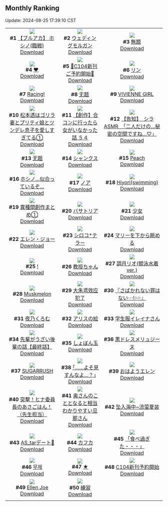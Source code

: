 ## Monthly Ranking
Update: 2024-08-25 17:39:10 CST

|      |      |      |
| :----: | :----: | :----: |
| ![](https://i.pixiv.re/c/240x480/img-master/img/2024/07/28/14/29/42/120957197_p0_master1200.jpg)<br>**#1** [【ブルアカ】 ホシノ(臨戦)](https://www.pixiv.net/artworks/120957197)<br>[Download](https://i.pixiv.re/img-original/img/2024/07/28/14/29/42/120957197_p0.jpg) | ![](https://i.pixiv.re/c/240x480/img-master/img/2024/07/28/00/00/33/120941692_p0_master1200.jpg)<br>**#2** [ウェディングモルガン](https://www.pixiv.net/artworks/120941692)<br>[Download](https://i.pixiv.re/img-original/img/2024/07/28/00/00/33/120941692_p0.jpg) | ![](https://i.pixiv.re/c/240x480/img-master/img/2024/07/28/10/33/54/120952210_p0_master1200.jpg)<br>**#3** [無題](https://www.pixiv.net/artworks/120952210)<br>[Download](https://i.pixiv.re/img-original/img/2024/07/28/10/33/54/120952210_p0.png) |
| ![](https://i.pixiv.re/c/240x480/img-master/img/2024/07/27/00/00/58/120910514_p0_master1200.jpg)<br>**#4** [❤](https://www.pixiv.net/artworks/120910514)<br>[Download](https://i.pixiv.re/img-original/img/2024/07/27/00/00/58/120910514_p0.png) | ![](https://i.pixiv.re/c/240x480/img-master/img/2024/07/28/00/43/14/120943389_p0_master1200.jpg)<br>**#5** [🩵C104新刊ご予約開始🩷](https://www.pixiv.net/artworks/120943389)<br>[Download](https://i.pixiv.re/img-original/img/2024/07/28/00/43/14/120943389_p0.jpg) | ![](https://i.pixiv.re/c/240x480/img-master/img/2024/07/28/17/59/25/120962330_p0_master1200.jpg)<br>**#6** [リン](https://www.pixiv.net/artworks/120962330)<br>[Download](https://i.pixiv.re/img-original/img/2024/07/28/17/59/25/120962330_p0.jpg) |
| ![](https://i.pixiv.re/c/240x480/img-master/img/2024/07/28/01/12/16/120944193_p0_master1200.jpg)<br>**#7** [Racing!](https://www.pixiv.net/artworks/120944193)<br>[Download](https://i.pixiv.re/img-original/img/2024/07/28/01/12/16/120944193_p0.png) | ![](https://i.pixiv.re/c/240x480/img-master/img/2024/07/27/11/28/48/120921986_p0_master1200.jpg)<br>**#8** [无题](https://www.pixiv.net/artworks/120921986)<br>[Download](https://i.pixiv.re/img-original/img/2024/07/27/11/28/48/120921986_p0.jpg) | ![](https://i.pixiv.re/c/240x480/img-master/img/2024/07/27/00/00/07/120910320_p0_master1200.jpg)<br>**#9** [VIVIENNE GIRL](https://www.pixiv.net/artworks/120910320)<br>[Download](https://i.pixiv.re/img-original/img/2024/07/27/00/00/07/120910320_p0.png) |
| ![](https://i.pixiv.re/c/240x480/img-master/img/2024/07/29/04/14/15/120971332_p0_master1200.jpg)<br>**#10** [松本透はゴリラ妻とプリティ娘とツンデレ息子を愛しすぎてる①](https://www.pixiv.net/artworks/120971332)<br>[Download](https://i.pixiv.re/img-original/img/2024/07/29/04/14/15/120971332_p0.jpg) | ![](https://i.pixiv.re/c/240x480/img-master/img/2024/07/26/00/00/18/120882005_p0_master1200.jpg)<br>**#11** [【創作】合コンに行ったら女がいなかった話 ５４](https://www.pixiv.net/artworks/120882005)<br>[Download](https://i.pixiv.re/img-original/img/2024/07/26/00/00/18/120882005_p0.png) | ![](https://i.pixiv.re/c/240x480/img-master/img/2024/07/26/19/30/02/120901814_p0_master1200.jpg)<br>**#12** [【告知】　シラASMR　「二人だけの…秘密の空間ですね…♡」](https://www.pixiv.net/artworks/120901814)<br>[Download](https://i.pixiv.re/img-original/img/2024/07/26/19/30/02/120901814_p0.jpg) |
| ![](https://i.pixiv.re/c/240x480/img-master/img/2024/07/28/16/49/35/120960510_p0_master1200.jpg)<br>**#13** [无题](https://www.pixiv.net/artworks/120960510)<br>[Download](https://i.pixiv.re/img-original/img/2024/07/28/16/49/35/120960510_p0.jpg) | ![](https://i.pixiv.re/c/240x480/img-master/img/2024/07/28/00/00/23/120941642_p0_master1200.jpg)<br>**#14** [シャンクス](https://www.pixiv.net/artworks/120941642)<br>[Download](https://i.pixiv.re/img-original/img/2024/07/28/00/00/23/120941642_p0.jpg) | ![](https://i.pixiv.re/c/240x480/img-master/img/2024/07/27/00/00/43/120910463_p0_master1200.jpg)<br>**#15** [Peach](https://www.pixiv.net/artworks/120910463)<br>[Download](https://i.pixiv.re/img-original/img/2024/07/27/00/00/43/120910463_p0.jpg) |
| ![](https://i.pixiv.re/c/240x480/img-master/img/2024/07/26/19/42/21/120902126_p0_master1200.jpg)<br>**#16** [ホシノ…似合っているぞ…](https://www.pixiv.net/artworks/120902126)<br>[Download](https://i.pixiv.re/img-original/img/2024/07/26/19/42/21/120902126_p0.png) | ![](https://i.pixiv.re/c/240x480/img-master/img/2024/07/28/12/39/38/120954894_p0_master1200.jpg)<br>**#17** [ノア](https://www.pixiv.net/artworks/120954894)<br>[Download](https://i.pixiv.re/img-original/img/2024/07/28/12/39/38/120954894_p0.png) | ![](https://i.pixiv.re/c/240x480/img-master/img/2024/07/27/09/18/44/120919803_p0_master1200.jpg)<br>**#18** [Hiyori(swimming)](https://www.pixiv.net/artworks/120919803)<br>[Download](https://i.pixiv.re/img-original/img/2024/07/27/09/18/44/120919803_p0.png) |
| ![](https://i.pixiv.re/c/240x480/img-master/img/2024/07/29/20/59/32/120997299_p0_master1200.jpg)<br>**#19** [異種間創作まとめ①](https://www.pixiv.net/artworks/120997299)<br>[Download](https://i.pixiv.re/img-original/img/2024/07/29/20/59/32/120997299_p0.jpg) | ![](https://i.pixiv.re/c/240x480/img-master/img/2024/07/26/00/00/07/120881948_p0_master1200.jpg)<br>**#20** [バサトリア](https://www.pixiv.net/artworks/120881948)<br>[Download](https://i.pixiv.re/img-original/img/2024/07/26/00/00/07/120881948_p0.png) | ![](https://i.pixiv.re/c/240x480/img-master/img/2024/07/27/08/18/45/120918880_p0_master1200.jpg)<br>**#21** [少女](https://www.pixiv.net/artworks/120918880)<br>[Download](https://i.pixiv.re/img-original/img/2024/07/27/08/18/45/120918880_p0.jpg) |
| ![](https://i.pixiv.re/c/240x480/img-master/img/2024/07/26/05/51/36/120888154_p0_master1200.jpg)<br>**#22** [エレン・ジョー](https://www.pixiv.net/artworks/120888154)<br>[Download](https://i.pixiv.re/img-original/img/2024/07/26/05/51/36/120888154_p0.jpg) | ![](https://i.pixiv.re/c/240x480/img-master/img/2024/07/28/00/00/35/120941698_p0_master1200.jpg)<br>**#23** [シロコ*テラー](https://www.pixiv.net/artworks/120941698)<br>[Download](https://i.pixiv.re/img-original/img/2024/07/28/00/00/35/120941698_p0.png) | ![](https://i.pixiv.re/c/240x480/img-master/img/2024/07/28/12/17/25/120954411_p0_master1200.jpg)<br>**#24** [マリーを下から眺める](https://www.pixiv.net/artworks/120954411)<br>[Download](https://i.pixiv.re/img-original/img/2024/07/28/12/17/25/120954411_p0.png) |
| ![](https://i.pixiv.re/c/240x480/img-master/img/2024/07/28/05/36/00/120948024_p0_master1200.jpg)<br>**#25** [!](https://www.pixiv.net/artworks/120948024)<br>[Download](https://i.pixiv.re/img-original/img/2024/07/28/05/36/00/120948024_p0.png) | ![](https://i.pixiv.re/c/240x480/img-master/img/2024/07/29/22/29/47/121000353_p0_master1200.jpg)<br>**#26** [教授ちゃん](https://www.pixiv.net/artworks/121000353)<br>[Download](https://i.pixiv.re/img-original/img/2024/07/29/22/29/47/121000353_p0.png) | ![](https://i.pixiv.re/c/240x480/img-master/img/2024/07/30/19/01/03/121022283_p0_master1200.jpg)<br>**#27** [調月リオ(競泳水着ver.)](https://www.pixiv.net/artworks/121022283)<br>[Download](https://i.pixiv.re/img-original/img/2024/07/30/19/01/03/121022283_p0.png) |
| ![](https://i.pixiv.re/c/240x480/img-master/img/2024/07/28/00/00/35/120941694_p0_master1200.jpg)<br>**#28** [Muskmelon](https://www.pixiv.net/artworks/120941694)<br>[Download](https://i.pixiv.re/img-original/img/2024/07/28/00/00/35/120941694_p0.jpg) | ![](https://i.pixiv.re/c/240x480/img-master/img/2024/07/29/12/43/16/120987231_p0_master1200.jpg)<br>**#29** [大朱鸢效应犯了](https://www.pixiv.net/artworks/120987231)<br>[Download](https://i.pixiv.re/img-original/img/2024/07/29/12/43/16/120987231_p0.jpg) | ![](https://i.pixiv.re/c/240x480/img-master/img/2024/07/26/00/03/46/120882364_p0_master1200.jpg)<br>**#30** [『さばかれない罪はない⋯!💦💦』](https://www.pixiv.net/artworks/120882364)<br>[Download](https://i.pixiv.re/img-original/img/2024/07/26/00/03/46/120882364_p0.png) |
| ![](https://i.pixiv.re/c/240x480/img-master/img/2024/07/29/20/54/13/120997148_p0_master1200.jpg)<br>**#31** [夜乃くろむ](https://www.pixiv.net/artworks/120997148)<br>[Download](https://i.pixiv.re/img-original/img/2024/07/29/20/54/13/120997148_p0.png) | ![](https://i.pixiv.re/c/240x480/img-master/img/2024/07/28/20/34/34/120967174_p0_master1200.jpg)<br>**#32** [アリスの絵](https://www.pixiv.net/artworks/120967174)<br>[Download](https://i.pixiv.re/img-original/img/2024/07/28/20/34/34/120967174_p0.jpg) | ![](https://i.pixiv.re/c/240x480/img-master/img/2024/07/27/00/00/07/120910319_p0_master1200.jpg)<br>**#33** [学生服イレイナさん](https://www.pixiv.net/artworks/120910319)<br>[Download](https://i.pixiv.re/img-original/img/2024/07/27/00/00/07/120910319_p0.png) |
| ![](https://i.pixiv.re/c/240x480/img-master/img/2024/07/26/19/00/30/120901019_p0_master1200.jpg)<br>**#34** [先輩がうざい後輩の話【最終話】](https://www.pixiv.net/artworks/120901019)<br>[Download](https://i.pixiv.re/img-original/img/2024/07/26/19/00/30/120901019_p0.png) | ![](https://i.pixiv.re/c/240x480/img-master/img/2024/07/28/00/00/23/120941643_p0_master1200.jpg)<br>**#35** [しょぼん玉](https://www.pixiv.net/artworks/120941643)<br>[Download](https://i.pixiv.re/img-original/img/2024/07/28/00/00/23/120941643_p0.png) | ![](https://i.pixiv.re/c/240x480/img-master/img/2024/07/30/00/00/31/121003314_p0_master1200.jpg)<br>**#36** [黒ドレスメリュジーヌ](https://www.pixiv.net/artworks/121003314)<br>[Download](https://i.pixiv.re/img-original/img/2024/07/30/00/00/31/121003314_p0.png) |
| ![](https://i.pixiv.re/c/240x480/img-master/img/2024/07/28/00/00/21/120941634_p0_master1200.jpg)<br>**#37** [SUGARRUSH](https://www.pixiv.net/artworks/120941634)<br>[Download](https://i.pixiv.re/img-original/img/2024/07/28/00/00/21/120941634_p0.png) | ![](https://i.pixiv.re/c/240x480/img-master/img/2024/07/29/17/10/47/120991456_p0_master1200.jpg)<br>**#38** [｢……よそ見すんなよ…？｣](https://www.pixiv.net/artworks/120991456)<br>[Download](https://i.pixiv.re/img-original/img/2024/07/29/17/10/47/120991456_p0.jpg) | ![](https://i.pixiv.re/c/240x480/img-master/img/2024/07/26/15/41/37/120896665_p0_master1200.jpg)<br>**#39** [おはようエレン](https://www.pixiv.net/artworks/120896665)<br>[Download](https://i.pixiv.re/img-original/img/2024/07/26/15/41/37/120896665_p0.png) |
| ![](https://i.pixiv.re/c/240x480/img-master/img/2024/07/30/06/55/49/121010325_p0_master1200.jpg)<br>**#40** [突撃！ヒナ委員長のあさごはん！（先生担当）](https://www.pixiv.net/artworks/121010325)<br>[Download](https://i.pixiv.re/img-original/img/2024/07/30/06/55/49/121010325_p0.png) | ![](https://i.pixiv.re/c/240x480/img-master/img/2024/07/28/00/07/31/120942198_p0_master1200.jpg)<br>**#41** [奥さんのこととなると相当わかりやすい旦那さん](https://www.pixiv.net/artworks/120942198)<br>[Download](https://i.pixiv.re/img-original/img/2024/07/28/00/07/31/120942198_p0.jpg) | ![](https://i.pixiv.re/c/240x480/img-master/img/2024/07/28/16/28/21/120960008_p0_master1200.jpg)<br>**#42** [坠入海中~流萤夏装](https://www.pixiv.net/artworks/120960008)<br>[Download](https://i.pixiv.re/img-original/img/2024/07/28/16/28/21/120960008_p0.jpg) |
| ![](https://i.pixiv.re/c/240x480/img-master/img/2024/07/28/18/04/10/120962601_p0_master1200.jpg)<br>**#43** [AS_tarデート📸](https://www.pixiv.net/artworks/120962601)<br>[Download](https://i.pixiv.re/img-original/img/2024/07/28/18/04/10/120962601_p0.png) | ![](https://i.pixiv.re/c/240x480/img-master/img/2024/07/27/00/00/16/120910371_p0_master1200.jpg)<br>**#44** [カフカ](https://www.pixiv.net/artworks/120910371)<br>[Download](https://i.pixiv.re/img-original/img/2024/07/27/00/00/16/120910371_p0.jpg) | ![](https://i.pixiv.re/c/240x480/img-master/img/2024/07/29/18/53/51/120993753_p0_master1200.jpg)<br>**#45** [「食べ過ぎた・・・」](https://www.pixiv.net/artworks/120993753)<br>[Download](https://i.pixiv.re/img-original/img/2024/07/29/18/53/51/120993753_p0.png) |
| ![](https://i.pixiv.re/c/240x480/img-master/img/2024/07/27/14/21/25/120925430_p0_master1200.jpg)<br>**#46** [무제](https://www.pixiv.net/artworks/120925430)<br>[Download](https://i.pixiv.re/img-original/img/2024/07/27/14/21/25/120925430_p0.png) | ![](https://i.pixiv.re/c/240x480/img-master/img/2024/07/28/00/00/35/120941697_p0_master1200.jpg)<br>**#47** [★](https://www.pixiv.net/artworks/120941697)<br>[Download](https://i.pixiv.re/img-original/img/2024/07/28/00/00/35/120941697_p0.jpg) | ![](https://i.pixiv.re/c/240x480/img-master/img/2024/07/28/00/03/03/120941956_p0_master1200.jpg)<br>**#48** [C104新刊予約開始](https://www.pixiv.net/artworks/120941956)<br>[Download](https://i.pixiv.re/img-original/img/2024/07/28/00/03/03/120941956_p0.png) |
| ![](https://i.pixiv.re/c/240x480/img-master/img/2024/07/26/08/08/44/120889844_p0_master1200.jpg)<br>**#49** [Ellen Joe](https://www.pixiv.net/artworks/120889844)<br>[Download](https://i.pixiv.re/img-original/img/2024/07/26/08/08/44/120889844_p0.jpg) | ![](https://i.pixiv.re/c/240x480/img-master/img/2024/07/28/16/32/54/120960136_p0_master1200.jpg)<br>**#50** [練習](https://www.pixiv.net/artworks/120960136)<br>[Download](https://i.pixiv.re/img-original/img/2024/07/28/16/32/54/120960136_p0.jpg) |
|      |

